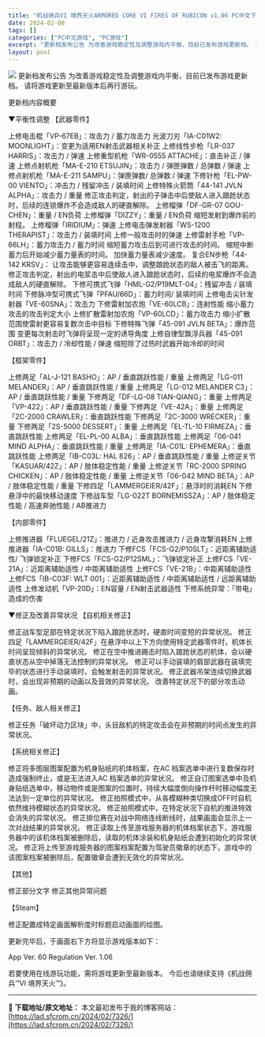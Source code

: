 ```yaml
---
title: "机战佣兵VI 境界天火ARMORED CORE VI FIRES OF RUBICON v1.06 PC中文下载"
date: 2024-02-08
tags: []
categories: ["PC中文游戏", "PC游戏"]
excerpt: "更新档发布公告 为改善游戏稳定性及调整游戏内平衡，目前已发布游戏更新档。 请将游戏更新至最新版本后再行游玩。 更新档内容概要 ▼平衡性调整 【武器零件】 上修电击棍「VP-67EB」：攻击力 / 蓄力攻击力 光波刀刃「IA-C01W2: MOONLIGHT」：变更为适用EN射击武器相关补正 上修线性&hellip;"
layout: post
---
```


<img class="game_header_image_full aligncenter" src="https://cdn.akamai.steamstatic.com/steam/apps/1888160/header_schinese.jpg?t=1696573287" />
更新档发布公告
为改善游戏稳定性及调整游戏内平衡，目前已发布游戏更新档。
请将游戏更新至最新版本后再行游玩。

更新档内容概要

▼平衡性调整
【武器零件】

上修电击棍「VP-67EB」：攻击力 / 蓄力攻击力
光波刀刃「IA-C01W2: MOONLIGHT」：变更为适用EN射击武器相关补正
上修线性步枪「LR-037 HARRIS」：攻击力 / 弹速
上修重型机枪「WR-0555 ATTACHE」：直击补正 / 弹速
上修点射机枪「MA-E-210 ETSUJIN」：攻击力 / 弹匣弹数 / 总弹数 / 弹速
上修点射机枪「MA-E-211 SAMPU」：弹匣弹数/ 总弹数 / 弹速
下修针枪「EL-PW-00 VIENTO」：冲击力 / 残留冲击 / 装填时间
上修特殊火箭筒「44-141 JVLN ALPHA」：攻击力 / 重量
修正攻击判定，射出的子弹击中后使敌人进入踉跄状态时，后续的连锁爆炸不会造成敌人的硬直解除。
上修榴弹「DF-GR-07 GOU-CHEN」：重量 / EN负荷
上修榴弹「DIZZY」：重量 / EN负荷
缩短发射到爆炸前的射程。
上修榴弹「IRIDIUM」：弹速
上修电击弹发射器「WS-1200 THERAPIST」：攻击力 / 装填时间
上修一般攻击时的弹速
上修雷射手枪「VP-66LH」：蓄力攻击力 / 蓄力时间
缩短蓄力攻击后到可进行攻击的时间。
缩短中断蓄力后开始减少蓄力量表的时间。
加快蓄力量表减少速度。
复合EN步枪「44-142 KRSV」：
让攻击能够更容易连续击中，调整踉跄状态的敌人被击飞的距离。
修正攻击判定，射出的电浆击中后使敌人进入踉跄状态时，后续的电浆爆炸不会造成敌人的硬直解除。
下修可携式飞弹「HML-G2/P19MLT-04」：残留冲击 / 装填时间
下修脉冲型可携式飞弹「PFAU/66D」：蓄力时间/ 装填时间
上修电击尖针发射器「VE-60SNA」：攻击力
下修雷射加农炮「VE-60LCB」：连射性能
缩小蓄力攻击的攻击判定大小
上修扩散雷射加农炮「VP-60LCD」：蓄力攻击力
缩小扩散范围使雷射更容易复数次击中目标
下修特殊飞弹「45-091 JVLN BETA」：爆炸范围
变更每次射击时飞弹将呈现一定的诱导角度
上修自律型飘浮兵器「45-091 ORBT」：攻击力 / 冷却性能 / 弹速
缩短除了过热时武器开始冷却的时间

【框架零件】

上修两足「AL-J-121 BASHO」：AP / 垂直跳跃性能 / 重量
上修两足「LG-011 MELANDER」：AP / 垂直跳跃性能 / 重量
上修两足「LG-012 MELANDER C3」：AP / 垂直跳跃性能 / 重量
下修两足「DF-LG-08 TIAN-QIANG」：重量
上修两足「VP-422」：AP / 垂直跳跃性能 / 重量
下修两足「VE-42A」：重量
上修两足「2C-2000 CRAWLER」：垂直跳跃性能
下修两足「2C-3000 WRECKER」：重量
下修两足「2S-5000 DESSERT」：重量
上修两足「EL-TL-10 FIRMEZA」：垂直跳跃性能
上修两足「EL-PL-00 ALBA」：垂直跳跃性能
上修两足「06-041 MIND ALPHA」：垂直跳跃性能 / 重量
上修两足「IA-C01L: EPHEMERA」：垂直跳跃性能
上修两足「IB-C03L: HAL 826」：AP / 垂直跳跃性能 / 重量
上修逆关节「KASUAR/42Z」：AP / 肢体稳定性能 / 重量
上修逆关节「RC-2000 SPRING CHICKEN」：AP / 肢体稳定性能 / 重量
上修逆关节「06-042 MIND BETA」：AP / 肢体稳定性能 / 重量
下修四足「LAMMERGEIER/42F」：悬浮时的消耗EN
下修悬浮中的最快移动速度
下修战车型「LG-022T BORNEMISSZA」：AP / 肢体稳定性能 / 高速奔驰性能 / AB推进力

【内部零件】

上修推进器「FLUEGEL/21Z」：推进力 / 近身攻击推进力 / 近身攻撃消耗EN
上修推进器「IA-C01B: GILLS」：推进力
下修FCS「FCS-G2/P10SLT」：近距离辅助适性/ 飞弹锁定补正
下修FCS「FCS-G2/P12SML」：飞弹锁定补正
上修FCS「VE-21A」：近距离辅助适性 / 中距离辅助适性
上修FCS「VE-21B」：中距离辅助适性
上修FCS「IB-C03F: WLT 001」：近距离辅助适性 / 中距离辅助适性 / 远距离辅助适性
上修发动机「VP-20D」：EN容量 / EN射击武器适性
下修系统异常：「带电」造成的伤害

▼修正及改善异常状况
【自机相关修正】

修正战车型足部在特定状况下陷入踉跄状态时，硬直时间变短的异常状况。
修正四足「LAMMERGEIER/42F」在悬浮中以上下方向使用特定武器零件时，机体长时间呈现倾斜的异常状况。
修正在空中推进踢击时陷入踉跄状态的机体，会以硬直状态从空中掉落无法控制的异常状况。
修正可以手动装填的肩部武器在装填完毕的状态进行手动装填时，会触发射击的异常状况。
修正武器吊架连续切换武器时，会出现非预期的动画以及音效的异常状况。
改善特定状况下的部分攻击动画。

【任务、敌人相关修正】

修正任务「破坏动力区块」中，头目敌机的特定攻击会在非预期的时间点发生的异常状况。

【系统相关修正】

修正将多图层图案配置为机身贴纸的机体档案，在AC 档案选单中进行复数保存时造成强制终止，或是无法进入AC 档案选单的异常状况。
修正自订图案选单中及机身贴纸选单中，移动物件或是图案的位置时，持续大幅度倒向操作杆时移动幅度无法达到一定单位的异常状况。
修正拍照模式中，从各模糊种类切换成OFF时自机依然维持模糊状态的异常状况。
修正拍照模式中，在特定状况下自机的推进特效会消失的异常状况。
修正排位赛在对战中网络连线断线时，战果画面会显示上一次对战结果的异常状况。
修正读取上传至游戏服务器的机体档案状态下，游戏服务器中的该机体档案被删除后，读取的机体涂装和机身贴纸会遭到初始化的异常状况。
修正将上传至游戏服务器的图案档案配置为驾驶员徽章的状态下，游戏中的该图案档案被删除后，配置徽章会遭到无效化的异常状况。

【其他】

修正部分文字
修正其他异常问题

【Steam】

修正配置成特定画面解析度时标题启动画面的绘图。

更新完毕后，于画面右下方将显示游戏版本如下：

App Ver. 60
Regulation Ver. 1.06

若要使用在线游玩功能，需将游戏更新至最新版本。
今后也请继续支持《机战佣兵™VI 境界天火™》。

---
📖 **下载地址/原文地址：** 本文最初发布于我的博客网站：[https://lad.sfcrom.cn/2024/02/7326/](https://lad.sfcrom.cn/2024/02/7326/)
